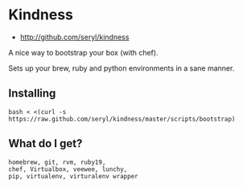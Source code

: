 # Kindness

* http://github.com/seryl/kindness

A nice way to bootstrap your box (with chef).

Sets up your brew, ruby and python environments in a sane manner.

## Installing

    bash < <(curl -s https://raw.github.com/seryl/kindness/master/scripts/bootstrap)

## What do I get?

    homebrew, git, rvm, ruby19,
    chef, Virtualbox, veewee, lunchy,
    pip, virtualenv, virturalenv wrapper
